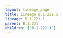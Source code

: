 ```yaml
---
layout: lineage_page
title: Lineage B.1.221.1
lineage: B.1.221.1
parent: B.1.221
children: ['B.1.221.1']
---
```

